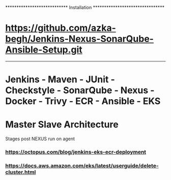 **************************** Installation ********************************
# https://github.com/azka-begh/Jenkins-Nexus-SonarQube-Ansible-Setup.git
*************************************************************************
# Jenkins - Maven - JUnit - Checkstyle - SonarQube - Nexus - Docker - Trivy - ECR - Ansible - EKS
# Master Slave Architecture
Stages post NEXUS run on agent

### https://octopus.com/blog/jenkins-eks-ecr-deployment
### https://docs.aws.amazon.com/eks/latest/userguide/delete-cluster.html
